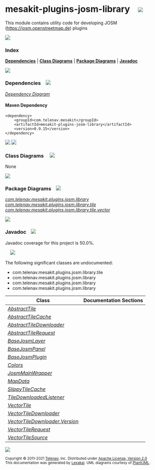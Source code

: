 [//]: # (start-user-text)



[//]: # (end-user-text)

# mesakit-plugins-josm-library &nbsp;&nbsp; <img src="https://telenav.github.io/telenav-assets/images/icons/puzzle-32.png" srcset="https://telenav.github.io/telenav-assets/images/icons/puzzle-32-2x.png 2x"/>

This module contains utility code for developing JOSM (https://josm.openstreetmap.de) plugins

<img src="https://telenav.github.io/telenav-assets/images/separators/horizontal-line-512.png" srcset="https://telenav.github.io/telenav-assets/images/separators/horizontal-line-512-2x.png 2x"/>

### Index



[**Dependencies**](#dependencies) | [**Class Diagrams**](#class-diagrams) | [**Package Diagrams**](#package-diagrams) | [**Javadoc**](#javadoc)

<img src="https://telenav.github.io/telenav-assets/images/separators/horizontal-line-512.png" srcset="https://telenav.github.io/telenav-assets/images/separators/horizontal-line-512-2x.png 2x"/>

### Dependencies <a name="dependencies"></a> &nbsp;&nbsp; <img src="https://telenav.github.io/telenav-assets/images/icons/dependencies-32.png" srcset="https://telenav.github.io/telenav-assets/images/icons/dependencies-32-2x.png 2x"/>

[*Dependency Diagram*](https://www.mesakit.org/0.9.15/lexakai/mesakit-extensions/mesakit-plugins/josm/library/documentation/diagrams/dependencies.svg)

#### Maven Dependency

    <dependency>
        <groupId>com.telenav.mesakit</groupId>
        <artifactId>mesakit-plugins-josm-library</artifactId>
        <version>0.9.15</version>
    </dependency>

<img src="https://telenav.github.io/telenav-assets/images/separators/horizontal-line-128.png" srcset="https://telenav.github.io/telenav-assets/images/separators/horizontal-line-128-2x.png 2x"/>

[//]: # (start-user-text)



[//]: # (end-user-text)

<img src="https://telenav.github.io/telenav-assets/images/separators/horizontal-line-128.png" srcset="https://telenav.github.io/telenav-assets/images/separators/horizontal-line-128-2x.png 2x"/>

### Class Diagrams <a name="class-diagrams"></a> &nbsp; &nbsp; <img src="https://telenav.github.io/telenav-assets/images/icons/diagram-40.png" srcset="https://telenav.github.io/telenav-assets/images/icons/diagram-40-2x.png 2x"/>

None

<img src="https://telenav.github.io/telenav-assets/images/separators/horizontal-line-128.png" srcset="https://telenav.github.io/telenav-assets/images/separators/horizontal-line-128-2x.png 2x"/>

### Package Diagrams <a name="package-diagrams"></a> &nbsp;&nbsp; <img src="https://telenav.github.io/telenav-assets/images/icons/box-24.png" srcset="https://telenav.github.io/telenav-assets/images/icons/box-24-2x.png 2x"/>

[*com.telenav.mesakit.plugins.josm.library*](https://www.mesakit.org/0.9.15/lexakai/mesakit-extensions/mesakit-plugins/josm/library/documentation/diagrams/com.telenav.mesakit.plugins.josm.library.svg)  
[*com.telenav.mesakit.plugins.josm.library.tile*](https://www.mesakit.org/0.9.15/lexakai/mesakit-extensions/mesakit-plugins/josm/library/documentation/diagrams/com.telenav.mesakit.plugins.josm.library.tile.svg)  
[*com.telenav.mesakit.plugins.josm.library.tile.vector*](https://www.mesakit.org/0.9.15/lexakai/mesakit-extensions/mesakit-plugins/josm/library/documentation/diagrams/com.telenav.mesakit.plugins.josm.library.tile.vector.svg)

<img src="https://telenav.github.io/telenav-assets/images/separators/horizontal-line-128.png" srcset="https://telenav.github.io/telenav-assets/images/separators/horizontal-line-128-2x.png 2x"/>

### Javadoc <a name="javadoc"></a> &nbsp;&nbsp; <img src="https://telenav.github.io/telenav-assets/images/icons/books-24.png" srcset="https://telenav.github.io/telenav-assets/images/icons/books-24-2x.png 2x"/>

Javadoc coverage for this project is 50.0%.  
  
&nbsp; &nbsp; <img src="https://telenav.github.io/telenav-assets/images/meters/meter-50-96.png" srcset="https://telenav.github.io/telenav-assets/images/meters/meter-50-96-2x.png 2x"/>


The following significant classes are undocumented:  

- com.telenav.mesakit.plugins.josm.library.tile  
- com.telenav.mesakit.plugins.josm.library  
- com.telenav.mesakit.plugins.josm.library  
- com.telenav.mesakit.plugins.josm.library

| Class | Documentation Sections |
|---|---|
| [*AbstractTile*](https://www.mesakit.org/0.9.15/javadoc/mesakit-extensions/mesakit.plugins.josm.library///////////////////////////////////////////////////////////.html) |  |  
| [*AbstractTileCache*](https://www.mesakit.org/0.9.15/javadoc/mesakit-extensions/mesakit.plugins.josm.library////////////////////////////////////////////////////////////////.html) |  |  
| [*AbstractTileDownloader*](https://www.mesakit.org/0.9.15/javadoc/mesakit-extensions/mesakit.plugins.josm.library/////////////////////////////////////////////////////////////////////.html) |  |  
| [*AbstractTileRequest*](https://www.mesakit.org/0.9.15/javadoc/mesakit-extensions/mesakit.plugins.josm.library//////////////////////////////////////////////////////////////////.html) |  |  
| [*BaseJosmLayer*](https://www.mesakit.org/0.9.15/javadoc/mesakit-extensions/mesakit.plugins.josm.library///////////////////////////////////////////////////////.html) |  |  
| [*BaseJosmPanel*](https://www.mesakit.org/0.9.15/javadoc/mesakit-extensions/mesakit.plugins.josm.library///////////////////////////////////////////////////////.html) |  |  
| [*BaseJosmPlugin*](https://www.mesakit.org/0.9.15/javadoc/mesakit-extensions/mesakit.plugins.josm.library////////////////////////////////////////////////////////.html) |  |  
| [*Colors*](https://www.mesakit.org/0.9.15/javadoc/mesakit-extensions/mesakit.plugins.josm.library////////////////////////////////////////////////.html) |  |  
| [*JosmMainWrapper*](https://www.mesakit.org/0.9.15/javadoc/mesakit-extensions/mesakit.plugins.josm.library/////////////////////////////////////////////////////////.html) |  |  
| [*MapData*](https://www.mesakit.org/0.9.15/javadoc/mesakit-extensions/mesakit.plugins.josm.library//////////////////////////////////////////////////////.html) |  |  
| [*SlippyTileCache*](https://www.mesakit.org/0.9.15/javadoc/mesakit-extensions/mesakit.plugins.josm.library//////////////////////////////////////////////////////////////.html) |  |  
| [*TileDownloadedListener*](https://www.mesakit.org/0.9.15/javadoc/mesakit-extensions/mesakit.plugins.josm.library/////////////////////////////////////////////////////////////////////.html) |  |  
| [*VectorTile*](https://www.mesakit.org/0.9.15/javadoc/mesakit-extensions/mesakit.plugins.josm.library////////////////////////////////////////////////////////////////.html) |  |  
| [*VectorTileDownloader*](https://www.mesakit.org/0.9.15/javadoc/mesakit-extensions/mesakit.plugins.josm.library//////////////////////////////////////////////////////////////////////////.html) |  |  
| [*VectorTileDownloader.Version*](https://www.mesakit.org/0.9.15/javadoc/mesakit-extensions/mesakit.plugins.josm.library//////////////////////////////////////////////////////////////////////////////////.html) |  |  
| [*VectorTileRequest*](https://www.mesakit.org/0.9.15/javadoc/mesakit-extensions/mesakit.plugins.josm.library///////////////////////////////////////////////////////////////////////.html) |  |  
| [*VectorTileSource*](https://www.mesakit.org/0.9.15/javadoc/mesakit-extensions/mesakit.plugins.josm.library//////////////////////////////////////////////////////////////////////.html) |  |  

[//]: # (start-user-text)



[//]: # (end-user-text)

<img src="https://telenav.github.io/telenav-assets/images/separators/horizontal-line-512.png" srcset="https://telenav.github.io/telenav-assets/images/separators/horizontal-line-512-2x.png 2x"/>

<sub>Copyright &#169; 2011-2021 [Telenav](https://telenav.com), Inc. Distributed under [Apache License, Version 2.0](LICENSE)</sub>  
<sub>This documentation was generated by [Lexakai](https://lexakai.org). UML diagrams courtesy of [PlantUML](https://plantuml.com).</sub>
